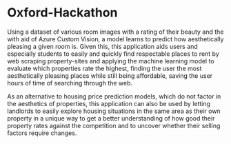 # Oxford-Hackathon
Using a dataset of various room images with a rating of their beauty and the with aid of Azure Custom Vision, a model learns to predict how aesthetically pleasing a given room is. Given this, this application aids users and especially students to easily and quickly find respectable places to rent by web scraping property-sites and applying the machine learning model to evaluate which properties rate the highest, finding the user the most aesthetically pleasing places while still being affordable, saving the user hours of time of searching through the web.

As an alternative to housing price prediction models, which do not factor in the aesthetics of properties, this application can also be used by letting landlords to easily explore housing situations in the same area as their own property in a unique way to get a better understanding of how good their property rates against the competition and to uncover whether their selling factors require changes.
